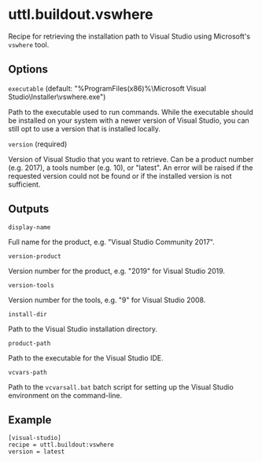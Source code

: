 # uttl.buildout.vswhere

Recipe for retrieving the installation path to Visual Studio using Microsoft's `vswhere` tool.

## Options

`executable` (default: "%ProgramFiles(x86)%\Microsoft Visual Studio\Installer\vswhere.exe")

Path to the executable used to run commands. While the executable should be installed on your system with a newer version of Visual Studio, you can still opt to use a version that is installed locally.

`version` (required)

Version of Visual Studio that you want to retrieve. Can be a product number (e.g. 2017), a tools number (e.g. 10), or "latest". An error will be raised if the requested version could not be found or if the installed version is not sufficient.

## Outputs

`display-name`

Full name for the product, e.g. "Visual Studio Community 2017".

`version-product`

Version number for the product, e.g. "2019" for Visual Studio 2019.

`version-tools`

Version number for the tools, e.g. "9" for Visual Studio 2008.

`install-dir`

Path to the Visual Studio installation directory.

`product-path`

Path to the executable for the Visual Studio IDE.

`vcvars-path`

Path to the `vcvarsall.bat` batch script for setting up the Visual Studio environment on the command-line.

## Example

	[visual-studio]
	recipe = uttl.buildout:vswhere
	version = latest